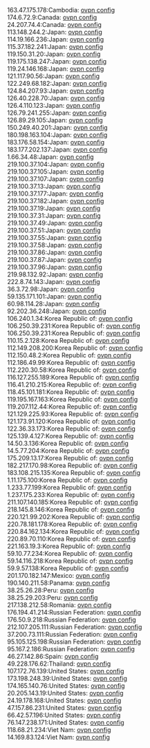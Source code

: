 163.47.175.178:Cambodia: [ovpn config](vpn/163_47_175_178.ovpn)  
174.6.72.9:Canada: [ovpn config](vpn/174_6_72_9.ovpn)  
24.207.74.4:Canada: [ovpn config](vpn/24_207_74_4.ovpn)  
113.148.244.2:Japan: [ovpn config](vpn/113_148_244_2.ovpn)  
114.19.166.236:Japan: [ovpn config](vpn/114_19_166_236.ovpn)  
115.37.182.241:Japan: [ovpn config](vpn/115_37_182_241.ovpn)  
119.150.31.20:Japan: [ovpn config](vpn/119_150_31_20.ovpn)  
119.175.138.247:Japan: [ovpn config](vpn/119_175_138_247.ovpn)  
119.24.146.168:Japan: [ovpn config](vpn/119_24_146_168.ovpn)  
121.117.90.56:Japan: [ovpn config](vpn/121_117_90_56.ovpn)  
122.249.68.182:Japan: [ovpn config](vpn/122_249_68_182.ovpn)  
124.84.207.93:Japan: [ovpn config](vpn/124_84_207_93.ovpn)  
126.40.228.70:Japan: [ovpn config](vpn/126_40_228_70.ovpn)  
126.4.110.123:Japan: [ovpn config](vpn/126_4_110_123.ovpn)  
126.79.241.255:Japan: [ovpn config](vpn/126_79_241_255.ovpn)  
126.89.29.105:Japan: [ovpn config](vpn/126_89_29_105.ovpn)  
150.249.40.201:Japan: [ovpn config](vpn/150_249_40_201.ovpn)  
180.198.163.104:Japan: [ovpn config](vpn/180_198_163_104.ovpn)  
183.176.58.154:Japan: [ovpn config](vpn/183_176_58_154.ovpn)  
183.177.202.137:Japan: [ovpn config](vpn/183_177_202_137.ovpn)  
1.66.34.48:Japan: [ovpn config](vpn/1_66_34_48.ovpn)  
219.100.37.104:Japan: [ovpn config](vpn/219_100_37_104.ovpn)  
219.100.37.105:Japan: [ovpn config](vpn/219_100_37_105.ovpn)  
219.100.37.107:Japan: [ovpn config](vpn/219_100_37_107.ovpn)  
219.100.37.13:Japan: [ovpn config](vpn/219_100_37_13.ovpn)  
219.100.37.177:Japan: [ovpn config](vpn/219_100_37_177.ovpn)  
219.100.37.182:Japan: [ovpn config](vpn/219_100_37_182.ovpn)  
219.100.37.19:Japan: [ovpn config](vpn/219_100_37_19.ovpn)  
219.100.37.31:Japan: [ovpn config](vpn/219_100_37_31.ovpn)  
219.100.37.49:Japan: [ovpn config](vpn/219_100_37_49.ovpn)  
219.100.37.51:Japan: [ovpn config](vpn/219_100_37_51.ovpn)  
219.100.37.55:Japan: [ovpn config](vpn/219_100_37_55.ovpn)  
219.100.37.58:Japan: [ovpn config](vpn/219_100_37_58.ovpn)  
219.100.37.86:Japan: [ovpn config](vpn/219_100_37_86.ovpn)  
219.100.37.87:Japan: [ovpn config](vpn/219_100_37_87.ovpn)  
219.100.37.96:Japan: [ovpn config](vpn/219_100_37_96.ovpn)  
219.98.132.92:Japan: [ovpn config](vpn/219_98_132_92.ovpn)  
222.8.74.143:Japan: [ovpn config](vpn/222_8_74_143.ovpn)  
36.3.72.98:Japan: [ovpn config](vpn/36_3_72_98.ovpn)  
59.135.171.101:Japan: [ovpn config](vpn/59_135_171_101.ovpn)  
60.98.114.28:Japan: [ovpn config](vpn/60_98_114_28.ovpn)  
92.202.36.248:Japan: [ovpn config](vpn/92_202_36_248.ovpn)  
106.240.1.34:Korea Republic of: [ovpn config](vpn/106_240_1_34.ovpn)  
106.250.39.231:Korea Republic of: [ovpn config](vpn/106_250_39_231.ovpn)  
106.250.39.231:Korea Republic of: [ovpn config](vpn/106_250_39_231.ovpn)  
110.15.2.128:Korea Republic of: [ovpn config](vpn/110_15_2_128.ovpn)  
112.149.208.200:Korea Republic of: [ovpn config](vpn/112_149_208_200.ovpn)  
112.150.48.2:Korea Republic of: [ovpn config](vpn/112_150_48_2.ovpn)  
112.186.49.99:Korea Republic of: [ovpn config](vpn/112_186_49_99.ovpn)  
112.220.30.58:Korea Republic of: [ovpn config](vpn/112_220_30_58.ovpn)  
116.127.255.189:Korea Republic of: [ovpn config](vpn/116_127_255_189.ovpn)  
116.41.210.215:Korea Republic of: [ovpn config](vpn/116_41_210_215.ovpn)  
118.45.101.181:Korea Republic of: [ovpn config](vpn/118_45_101_181.ovpn)  
119.195.167.163:Korea Republic of: [ovpn config](vpn/119_195_167_163.ovpn)  
119.207.112.44:Korea Republic of: [ovpn config](vpn/119_207_112_44.ovpn)  
121.129.225.93:Korea Republic of: [ovpn config](vpn/121_129_225_93.ovpn)  
121.173.91.120:Korea Republic of: [ovpn config](vpn/121_173_91_120.ovpn)  
122.36.33.173:Korea Republic of: [ovpn config](vpn/122_36_33_173.ovpn)  
125.139.4.127:Korea Republic of: [ovpn config](vpn/125_139_4_127.ovpn)  
14.50.3.136:Korea Republic of: [ovpn config](vpn/14_50_3_136.ovpn)  
14.5.77.204:Korea Republic of: [ovpn config](vpn/14_5_77_204.ovpn)  
175.209.13.17:Korea Republic of: [ovpn config](vpn/175_209_13_17.ovpn)  
182.217.170.98:Korea Republic of: [ovpn config](vpn/182_217_170_98.ovpn)  
183.108.215.135:Korea Republic of: [ovpn config](vpn/183_108_215_135.ovpn)  
1.11.175.100:Korea Republic of: [ovpn config](vpn/1_11_175_100.ovpn)  
1.233.77.199:Korea Republic of: [ovpn config](vpn/1_233_77_199.ovpn)  
1.237.175.233:Korea Republic of: [ovpn config](vpn/1_237_175_233.ovpn)  
211.107.140.185:Korea Republic of: [ovpn config](vpn/211_107_140_185.ovpn)  
218.145.8.146:Korea Republic of: [ovpn config](vpn/218_145_8_146.ovpn)  
220.121.99.202:Korea Republic of: [ovpn config](vpn/220_121_99_202.ovpn)  
220.78.181.178:Korea Republic of: [ovpn config](vpn/220_78_181_178.ovpn)  
220.84.162.134:Korea Republic of: [ovpn config](vpn/220_84_162_134.ovpn)  
220.89.70.110:Korea Republic of: [ovpn config](vpn/220_89_70_110.ovpn)  
221.163.19.3:Korea Republic of: [ovpn config](vpn/221_163_19_3.ovpn)  
59.10.77.234:Korea Republic of: [ovpn config](vpn/59_10_77_234.ovpn)  
59.14.116.218:Korea Republic of: [ovpn config](vpn/59_14_116_218.ovpn)  
59.9.57.138:Korea Republic of: [ovpn config](vpn/59_9_57_138.ovpn)  
201.170.182.147:Mexico: [ovpn config](vpn/201_170_182_147.ovpn)  
190.140.211.58:Panama: [ovpn config](vpn/190_140_211_58.ovpn)  
38.25.26.28:Peru: [ovpn config](vpn/38_25_26_28.ovpn)  
38.25.29.203:Peru: [ovpn config](vpn/38_25_29_203.ovpn)  
217.138.212.58:Romania: [ovpn config](vpn/217_138_212_58.ovpn)  
176.194.41.214:Russian Federation: [ovpn config](vpn/176_194_41_214.ovpn)  
176.50.9.218:Russian Federation: [ovpn config](vpn/176_50_9_218.ovpn)  
212.107.205.111:Russian Federation: [ovpn config](vpn/212_107_205_111.ovpn)  
37.200.73.111:Russian Federation: [ovpn config](vpn/37_200_73_111.ovpn)  
95.105.125.198:Russian Federation: [ovpn config](vpn/95_105_125_198.ovpn)  
95.167.2.186:Russian Federation: [ovpn config](vpn/95_167_2_186.ovpn)  
46.27.142.86:Spain: [ovpn config](vpn/46_27_142_86.ovpn)  
49.228.176.62:Thailand: [ovpn config](vpn/49_228_176_62.ovpn)  
107.172.76.139:United States: [ovpn config](vpn/107_172_76_139.ovpn)  
173.198.248.39:United States: [ovpn config](vpn/173_198_248_39.ovpn)  
174.165.140.76:United States: [ovpn config](vpn/174_165_140_76.ovpn)  
20.205.143.19:United States: [ovpn config](vpn/20_205_143_19.ovpn)  
24.19.178.168:United States: [ovpn config](vpn/24_19_178_168.ovpn)  
47.157.86.231:United States: [ovpn config](vpn/47_157_86_231.ovpn)  
66.42.57.196:United States: [ovpn config](vpn/66_42_57_196.ovpn)  
76.147.238.171:United States: [ovpn config](vpn/76_147_238_171.ovpn)  
118.68.21.234:Viet Nam: [ovpn config](vpn/118_68_21_234.ovpn)  
14.169.83.124:Viet Nam: [ovpn config](vpn/14_169_83_124.ovpn)  

